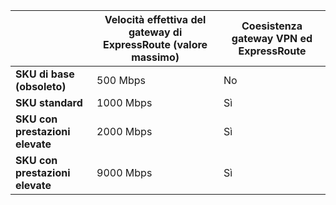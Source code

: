 |  | **Velocità effettiva del gateway di ExpressRoute (valore massimo)** | **Coesistenza gateway VPN ed ExpressRoute** |
| --- | --- | --- |
| **SKU di base (obsoleto)** |500 Mbps |No |
| **SKU standard** |1000 Mbps |Sì |
| **SKU con prestazioni elevate** |2000 Mbps |Sì |
| **SKU con prestazioni elevate** |9000 Mbps |Sì |

